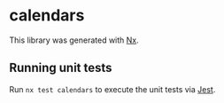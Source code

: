 # calendars

This library was generated with [Nx](https://nx.dev).

## Running unit tests

Run `nx test calendars` to execute the unit tests via [Jest](https://jestjs.io).

